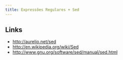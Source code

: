```yaml
---
title: Expressões Regulares + Sed
---
```


## Links

* http://aurelio.net/sed
* http://en.wikipedia.org/wiki/Sed
* http://www.gnu.org/software/sed/manual/sed.html
